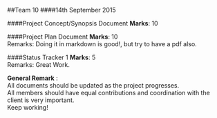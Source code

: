 ##Team 10
####14th September 2015

####Project Concept/Synopsis Document 
**Marks**: 10  

####Project Plan Document
**Marks**: 10  
Remarks: Doing it in markdown is good!, but try to have a pdf also.

####Status Tracker 1
**Marks**: 5  
Remarks: Great Work.


**General Remark** :  
All documents should be updated as the project progresses.  
All members should have equal contributions and coordination with the
client is very important.  
Keep working!
